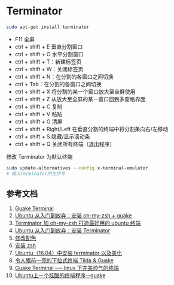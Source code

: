 # Terminator

```bash
sudo apt-get install terminator
```

- F11 全屏
- ctrl + shift + E 垂直分割窗口
- ctrl + shift + O 水平分割窗口
- ctrl + shift + T：新建标签页
- ctrl + shift + W：关闭标签页
- ctrl + shift + N：在分割的各窗口之间切换
- ctrl + Tab：在分割的各窗口之间切换
- ctrl + shift + X 将分割的某一个窗口放大至全屏使用
- ctrl + shift + Z 从放大至全屏的某一窗口回到多窗格界面
- ctrl + shift + C 复制
- ctrl + shift + V 粘贴
- ctrl + shift + G 清屏
- ctrl + shift + Right/Left 在垂直分割的终端中将分割条向右/左移动
- ctrl + shift + S 隐藏/显示滚动条
- ctrl + shift + Q 关闭所有终端（退出程序）

修改 Terminator 为默认终端

```bash
sudo update-alternatives --config x-terminal-emulator
# 输入Terminator所在序号
```

## 参考文档

1. [Guake Terminal](http://guake-project.org/)
1. [Ubuntu 从入门到放弃：安装 oh-my-zsh + guake](https://www.jianshu.com/p/5da3546a8d9e)
1. [Terminator 加 oh-my-zsh 打造最好用的 ubuntu 终端](https://www.cnblogs.com/yangshiyu/p/6941555.html)
1. [Ubuntu 从入门到放弃：安装 Terminator](https://www.jianshu.com/p/af6ec119eb56)
1. [修改配色](http://www.linuxdiyf.com/linux/22224.html)
1. [安装 zsh](http://www.jianshu.com/p/5da3546a8d9e)
1. [Ubuntu（16.04）中安装 terminator 以及美化](https://www.jianshu.com/p/5d1999d05d36)
1. [令人眼前一亮的下拉式终端 Tilda & Guake](https://www.jianshu.com/p/4d207934abef)
1. [Guake Terminal ── linux 下完美帅气的终端](https://www.cnblogs.com/slgkaifa/p/7141153.html)
1. [Ubuntu上一个炫酷的终端程序--guake](https://zhuanlan.zhihu.com/p/40684802)
